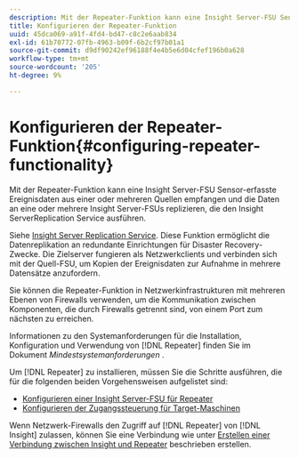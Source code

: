 ```yaml
---
description: Mit der Repeater-Funktion kann eine Insight Server-FSU Sensor-erfasste Ereignisdaten aus einer oder mehreren Quellen empfangen und die Daten an eine oder mehrere Insight Server-FSUs replizieren, die den Insight ServerReplication Service ausführen.
title: Konfigurieren der Repeater-Funktion
uuid: 45dca069-a91f-4fd4-bd47-c8c2e6aab834
exl-id: 61b70772-07fb-4963-b09f-6b2cf97b01a1
source-git-commit: d9df90242ef96188f4e4b5e6d04cfef196b0a628
workflow-type: tm+mt
source-wordcount: '205'
ht-degree: 9%

---
```


# Konfigurieren der Repeater-Funktion{#configuring-repeater-functionality}

Mit der Repeater-Funktion kann eine Insight Server-FSU Sensor-erfasste Ereignisdaten aus einer oder mehreren Quellen empfangen und die Daten an eine oder mehrere Insight Server-FSUs replizieren, die den Insight ServerReplication Service ausführen.

Siehe [Insight Server Replication Service](../../../../home/c-inst-svr/c-ins-svr-rep-svc/c-ins-svr-rep-svc.md#concept-926e654e80d943a0b6ac44a82a510d92). Diese Funktion ermöglicht die Datenreplikation an redundante Einrichtungen für Disaster Recovery-Zwecke. Die Zielserver fungieren als Netzwerkclients und verbinden sich mit der Quell-FSU, um Kopien der Ereignisdaten zur Aufnahme in mehrere Datensätze anzufordern.

Sie können die Repeater-Funktion in Netzwerkinfrastrukturen mit mehreren Ebenen von Firewalls verwenden, um die Kommunikation zwischen Komponenten, die durch Firewalls getrennt sind, von einem Port zum nächsten zu erreichen.

Informationen zu den Systemanforderungen für die Installation, Konfiguration und Verwendung von [!DNL Repeater] finden Sie im Dokument *Mindestsystemanforderungen* .

Um [!DNL Repeater] zu installieren, müssen Sie die Schritte ausführen, die für die folgenden beiden Vorgehensweisen aufgelistet sind:

* [Konfigurieren einer Insight Server-FSU für Repeater](../../../../home/c-inst-svr/c-rptr-fntly/c-cnfg-rptr-fntly/t-cfg-fsu-rptr.md#task-1ad7fa5777b845f4bd398f97226e56b2)
* [Konfigurieren der Zugangssteuerung für Target-Maschinen](../../../../home/c-inst-svr/c-rptr-fntly/c-cnfg-rptr-fntly/t-cfg-acc-ctrll-tgt-mach.md#task-0e49953728444839bc0a26234501a4c5)

Wenn Netzwerk-Firewalls den Zugriff auf [!DNL Repeater] von [!DNL Insight] zulassen, können Sie eine Verbindung wie unter [Erstellen einer Verbindung zwischen Insight und Repeater](../../../../home/c-inst-svr/c-rptr-fntly/c-cnfg-rptr-fntly/t-crt-conn-ins-rptr.md#task-785bfe5f0e31484683e4345038add118) beschrieben erstellen.
